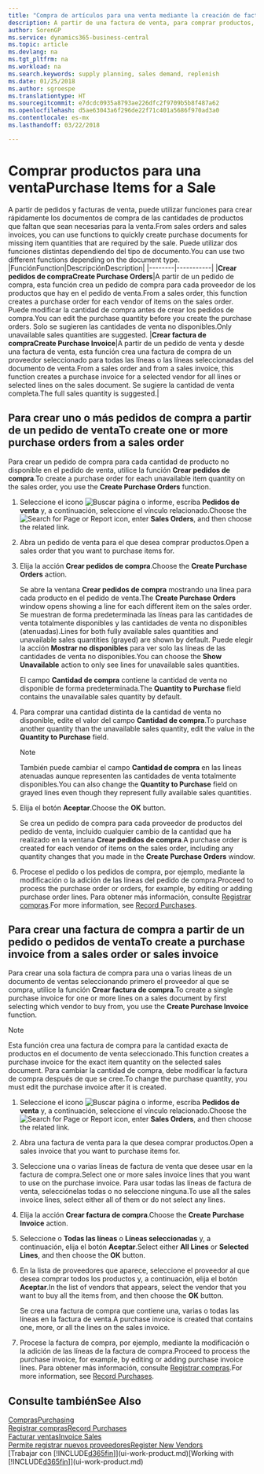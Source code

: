 ```yaml
---
title: "Compra de artículos para una venta mediante la creación de facturas de compra | Documentos de Microsoft"
description: A partir de una factura de venta, para comprar productos, puede crear una factura de compra de un proveedor.
author: SorenGP
ms.service: dynamics365-business-central
ms.topic: article
ms.devlang: na
ms.tgt_pltfrm: na
ms.workload: na
ms.search.keywords: supply planning, sales demand, replenish
ms.date: 01/25/2018
ms.author: sgroespe
ms.translationtype: HT
ms.sourcegitcommit: e7dcdc0935a8793ae226dfc2f9709b5b8f487a62
ms.openlocfilehash: d5ae63043a6f296de22f71c401a5686f970ad3a0
ms.contentlocale: es-mx
ms.lasthandoff: 03/22/2018

---
```

# <a name="purchase-items-for-a-sale"></a><span data-ttu-id="338fd-103">Comprar productos para una venta</span><span class="sxs-lookup"><span data-stu-id="338fd-103">Purchase Items for a Sale</span></span>
<span data-ttu-id="338fd-104">A partir de pedidos y facturas de venta, puede utilizar funciones para crear rápidamente los documentos de compra de las cantidades de productos que faltan que sean necesarias para la venta.</span><span class="sxs-lookup"><span data-stu-id="338fd-104">From sales orders and sales invoices, you can use functions to quickly create purchase documents for missing item quantities that are required by the sale.</span></span> <span data-ttu-id="338fd-105">Puede utilizar dos funciones distintas dependiendo del tipo de documento.</span><span class="sxs-lookup"><span data-stu-id="338fd-105">You can use two different functions depending on the document type.</span></span>
|<span data-ttu-id="338fd-106">Función</span><span class="sxs-lookup"><span data-stu-id="338fd-106">Function</span></span>|<span data-ttu-id="338fd-107">Descripción</span><span class="sxs-lookup"><span data-stu-id="338fd-107">Description</span></span>|
|--------|-----------|
|<span data-ttu-id="338fd-108">**Crear pedidos de compra**</span><span class="sxs-lookup"><span data-stu-id="338fd-108">**Create Purchase Orders**</span></span>|<span data-ttu-id="338fd-109">A partir de un pedido de compra, esta función crea un pedido de compra para cada proveedor de los productos que hay en el pedido de venta.</span><span class="sxs-lookup"><span data-stu-id="338fd-109">From a sales order, this function creates a purchase order for each vendor of items on the sales order.</span></span> <span data-ttu-id="338fd-110">Puede modificar la cantidad de compra antes de crear los pedidos de compra.</span><span class="sxs-lookup"><span data-stu-id="338fd-110">You can edit the purchase quantity before you create the purchase orders.</span></span> <span data-ttu-id="338fd-111">Solo se sugieren las cantidades de venta no disponibles.</span><span class="sxs-lookup"><span data-stu-id="338fd-111">Only unavailable sales quantities are suggested.</span></span>
|<span data-ttu-id="338fd-112">**Crear factura de compra**</span><span class="sxs-lookup"><span data-stu-id="338fd-112">**Create Purchase Invoice**</span></span>|<span data-ttu-id="338fd-113">A partir de un pedido de venta y desde una factura de venta, esta función crea una factura de compra de un proveedor seleccionado para todas las líneas o las líneas seleccionadas del documento de venta.</span><span class="sxs-lookup"><span data-stu-id="338fd-113">From a sales order and from a sales invoice, this function creates a purchase invoice for a selected vendor for all lines or selected lines on the sales document.</span></span> <span data-ttu-id="338fd-114">Se sugiere la cantidad de venta completa.</span><span class="sxs-lookup"><span data-stu-id="338fd-114">The full sales quantity is suggested.</span></span>|

## <a name="to-create-one-or-more-purchase-orders-from-a-sales-order"></a><span data-ttu-id="338fd-115">Para crear uno o más pedidos de compra a partir de un pedido de venta</span><span class="sxs-lookup"><span data-stu-id="338fd-115">To create one or more purchase orders from a sales order</span></span>
<span data-ttu-id="338fd-116">Para crear un pedido de compra para cada cantidad de producto no disponible en el pedido de venta, utilice la función **Crear pedidos de compra**.</span><span class="sxs-lookup"><span data-stu-id="338fd-116">To create a purchase order for each unavailable item quantity on the sales order, you use the **Create Purchase Orders** function.</span></span>

1. <span data-ttu-id="338fd-117">Seleccione el icono ![Buscar página o informe](media/ui-search/search_small.png "icono Buscar página o informe"), escriba **Pedidos de venta** y, a continuación, seleccione el vínculo relacionado.</span><span class="sxs-lookup"><span data-stu-id="338fd-117">Choose the ![Search for Page or Report](media/ui-search/search_small.png "Search for Page or Report icon") icon, enter **Sales Orders**, and then choose the related link.</span></span>
2. <span data-ttu-id="338fd-118">Abra un pedido de venta para el que desea comprar productos.</span><span class="sxs-lookup"><span data-stu-id="338fd-118">Open a sales order that you want to purchase items for.</span></span>
3. <span data-ttu-id="338fd-119">Elija la acción **Crear pedidos de compra**.</span><span class="sxs-lookup"><span data-stu-id="338fd-119">Choose the **Create Purchase Orders** action.</span></span>

    <span data-ttu-id="338fd-120">Se abre la ventana **Crear pedidos de compra** mostrando una línea para cada producto en el pedido de venta.</span><span class="sxs-lookup"><span data-stu-id="338fd-120">The **Create Purchase Orders** window opens showing a line for each different item on the sales order.</span></span> <span data-ttu-id="338fd-121">Se muestran de forma predeterminada las líneas para las cantidades de venta totalmente disponibles y las cantidades de venta no disponibles (atenuadas).</span><span class="sxs-lookup"><span data-stu-id="338fd-121">Lines for both fully available sales quantities and unavailable sales quantities (grayed) are shown by default.</span></span> <span data-ttu-id="338fd-122">Puede elegir la acción **Mostrar no disponibles** para ver solo las líneas de las cantidades de venta no disponibles.</span><span class="sxs-lookup"><span data-stu-id="338fd-122">You can choose the **Show Unavailable** action to only see lines for unavailable sales quantities.</span></span>

    <span data-ttu-id="338fd-123">El campo **Cantidad de compra** contiene la cantidad de venta no disponible de forma predeterminada.</span><span class="sxs-lookup"><span data-stu-id="338fd-123">The **Quantity to Purchase** field contains the unavailable sales quantity by default.</span></span>
4. <span data-ttu-id="338fd-124">Para comprar una cantidad distinta de la cantidad de venta no disponible, edite el valor del campo **Cantidad de compra**.</span><span class="sxs-lookup"><span data-stu-id="338fd-124">To purchase another quantity than the unavailable sales quantity, edit the value in the **Quantity to Purchase** field.</span></span>

    > [!NOTE]  
    >   <span data-ttu-id="338fd-125">También puede cambiar el campo **Cantidad de compra** en las líneas atenuadas aunque representen las cantidades de venta totalmente disponibles.</span><span class="sxs-lookup"><span data-stu-id="338fd-125">You can also change the **Quantity to Purchase** field on grayed lines even though they represent fully available sales quantities.</span></span>
5. <span data-ttu-id="338fd-126">Elija el botón **Aceptar**.</span><span class="sxs-lookup"><span data-stu-id="338fd-126">Choose the **OK** button.</span></span>

    <span data-ttu-id="338fd-127">Se crea un pedido de compra para cada proveedor de productos del pedido de venta, incluido cualquier cambio de la cantidad que ha realizado en la ventana **Crear pedidos de compra**.</span><span class="sxs-lookup"><span data-stu-id="338fd-127">A purchase order is created for each vendor of items on the sales order, including any quantity changes that you made in the **Create Purchase Orders** window.</span></span>
7. <span data-ttu-id="338fd-128">Procese el pedido o los pedidos de compra, por ejemplo, mediante la modificación o la adición de las líneas del pedido de compra.</span><span class="sxs-lookup"><span data-stu-id="338fd-128">Proceed to process the purchase order or orders, for example, by editing or adding purchase order lines.</span></span> <span data-ttu-id="338fd-129">Para obtener más información, consulte [Registrar compras](purchasing-how-record-purchases.md).</span><span class="sxs-lookup"><span data-stu-id="338fd-129">For more information, see [Record Purchases](purchasing-how-record-purchases.md).</span></span>


## <a name="to-create-a-purchase-invoice-from-a-sales-order-or-sales-invoice"></a><span data-ttu-id="338fd-130">Para crear una factura de compra a partir de un pedido o pedidos de venta</span><span class="sxs-lookup"><span data-stu-id="338fd-130">To create a purchase invoice from a sales order or sales invoice</span></span>
<span data-ttu-id="338fd-131">Para crear una sola factura de compra para una o varias líneas de un documento de ventas seleccionando primero el proveedor al que se compra, utilice la función **Crear factura de compra**.</span><span class="sxs-lookup"><span data-stu-id="338fd-131">To create a single purchase invoice for one or more lines on a sales document by first selecting which vendor to buy from, you use the **Create Purchase Invoice** function.</span></span>

> [!NOTE]  
>   <span data-ttu-id="338fd-132">Esta función crea una factura de compra para la cantidad exacta de productos en el documento de venta seleccionado.</span><span class="sxs-lookup"><span data-stu-id="338fd-132">This function creates a purchase invoice for the exact item quantity on the selected sales document.</span></span> <span data-ttu-id="338fd-133">Para cambiar la cantidad de compra, debe modificar la factura de compra después de que se cree.</span><span class="sxs-lookup"><span data-stu-id="338fd-133">To change the purchase quantity, you must edit the purchase invoice after it is created.</span></span>  

1. <span data-ttu-id="338fd-134">Seleccione el icono ![Buscar página o informe](media/ui-search/search_small.png "icono Buscar página o informe"), escriba **Pedidos de venta** y, a continuación, seleccione el vínculo relacionado.</span><span class="sxs-lookup"><span data-stu-id="338fd-134">Choose the ![Search for Page or Report](media/ui-search/search_small.png "Search for Page or Report icon") icon, enter **Sales Orders**, and then choose the related link.</span></span>
2. <span data-ttu-id="338fd-135">Abra una factura de venta para la que desea comprar productos.</span><span class="sxs-lookup"><span data-stu-id="338fd-135">Open a sales invoice that you want to purchase items for.</span></span>
3. <span data-ttu-id="338fd-136">Seleccione una o varias líneas de factura de venta que desee usar en la factura de compra.</span><span class="sxs-lookup"><span data-stu-id="338fd-136">Select one or more sales invoice lines that you want to use on the purchase invoice.</span></span> <span data-ttu-id="338fd-137">Para usar todas las líneas de factura de venta, selecciónelas todas o no seleccione ninguna.</span><span class="sxs-lookup"><span data-stu-id="338fd-137">To use all the sales invoice lines, select either all of them or do not select any lines.</span></span>
4. <span data-ttu-id="338fd-138">Elija la acción **Crear factura de compra**.</span><span class="sxs-lookup"><span data-stu-id="338fd-138">Choose the **Create Purchase Invoice** action.</span></span>
5. <span data-ttu-id="338fd-139">Seleccione o **Todas las líneas** o **Líneas seleccionadas** y, a continuación, elija el botón **Aceptar**.</span><span class="sxs-lookup"><span data-stu-id="338fd-139">Select either **All Lines** or **Selected Lines**, and then choose the **OK** button.</span></span>  
6. <span data-ttu-id="338fd-140">En la lista de proveedores que aparece, seleccione el proveedor al que desea comprar todos los productos y, a continuación, elija el botón **Aceptar**.</span><span class="sxs-lookup"><span data-stu-id="338fd-140">In the list of vendors that appears, select the vendor that you want to buy all the items from, and then choose the **OK** button.</span></span>

    <span data-ttu-id="338fd-141">Se crea una factura de compra que contiene una, varias o todas las líneas en la factura de venta.</span><span class="sxs-lookup"><span data-stu-id="338fd-141">A purchase invoice is created that contains one, more, or all the lines on the sales invoice.</span></span>
7. <span data-ttu-id="338fd-142">Procese la factura de compra, por ejemplo, mediante la modificación o la adición de las líneas de la factura de compra.</span><span class="sxs-lookup"><span data-stu-id="338fd-142">Proceed to process the purchase invoice, for example, by editing or adding purchase invoice lines.</span></span> <span data-ttu-id="338fd-143">Para obtener más información, consulte [Registrar compras](purchasing-how-record-purchases.md).</span><span class="sxs-lookup"><span data-stu-id="338fd-143">For more information, see [Record Purchases](purchasing-how-record-purchases.md).</span></span>

## <a name="see-also"></a><span data-ttu-id="338fd-144">Consulte también</span><span class="sxs-lookup"><span data-stu-id="338fd-144">See Also</span></span>
[<span data-ttu-id="338fd-145">Compras</span><span class="sxs-lookup"><span data-stu-id="338fd-145">Purchasing</span></span>](purchasing-manage-purchasing.md)  
[<span data-ttu-id="338fd-146">Registrar compras</span><span class="sxs-lookup"><span data-stu-id="338fd-146">Record Purchases</span></span>](purchasing-how-record-purchases.md)  
[<span data-ttu-id="338fd-147">Facturar ventas</span><span class="sxs-lookup"><span data-stu-id="338fd-147">Invoice Sales</span></span>](sales-how-invoice-sales.md)  
[<span data-ttu-id="338fd-148">Permite registrar nuevos proveedores</span><span class="sxs-lookup"><span data-stu-id="338fd-148">Register New Vendors</span></span>](purchasing-how-register-new-vendors.md)  
<span data-ttu-id="338fd-149">[Trabajar con [!INCLUDE[d365fin](includes/d365fin_md.md)]](ui-work-product.md)</span><span class="sxs-lookup"><span data-stu-id="338fd-149">[Working with [!INCLUDE[d365fin](includes/d365fin_md.md)]](ui-work-product.md)</span></span>

